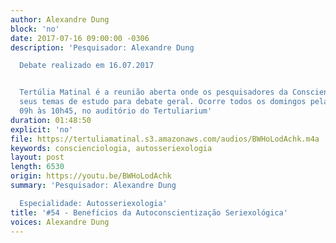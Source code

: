 ```yaml
---
author: Alexandre Dung
block: 'no'
date: 2017-07-16 09:00:00 -0306
description: 'Pesquisador: Alexandre Dung

  Debate realizado em 16.07.2017


  Tertúlia Matinal é a reunião aberta onde os pesquisadores da Conscienciologia apresentam
  seus temas de estudo para debate geral. Ocorre todos os domingos pela manhã, das
  09h às 10h45, no auditório do Tertuliarium'
duration: 01:48:50
explicit: 'no'
file: https://tertuliamatinal.s3.amazonaws.com/audios/BWHoLodAchk.m4a
keywords: conscienciologia, autosseriexologia
layout: post
length: 6530
origin: https://youtu.be/BWHoLodAchk
summary: 'Pesquisador: Alexandre Dung

  Especialidade: Autosseriexologia'
title: '#54 - Benefícios da Autoconscientização Seriexológica'
voices: Alexandre Dung
---
```

